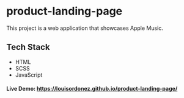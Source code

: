# product-landing-page
This project is a web application that showcases Apple Music.

## Tech Stack
- HTML
- SCSS
- JavaScript

#### Live Demo: https://louisordonez.github.io/product-landing-page/
